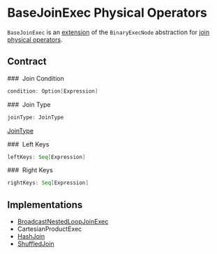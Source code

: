 # BaseJoinExec Physical Operators

`BaseJoinExec` is an [extension](#contract) of the `BinaryExecNode` abstraction for [join physical operators](#implementations).

## Contract

### <span id="condition"> Join Condition

```scala
condition: Option[Expression]
```

### <span id="joinType"> Join Type

```scala
joinType: JoinType
```

[JoinType](../joins.md#JoinType)

### <span id="leftKeys"> Left Keys

```scala
leftKeys: Seq[Expression]
```

### <span id="rightKeys"> Right Keys

```scala
rightKeys: Seq[Expression]
```

## Implementations

* [BroadcastNestedLoopJoinExec](BroadcastNestedLoopJoinExec.md)
* CartesianProductExec
* [HashJoin](HashJoin.md)
* [ShuffledJoin](ShuffledJoin.md)
